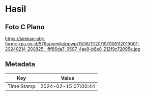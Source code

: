 # Hasil

## Foto C Plano

https://sirekap-obj-formc.kpu.go.id/576a/pemilu/ppwp/11/06/11/20/19/1106112019001-20240214-200825--fff86da7-0507-4ae9-b8e8-212f9c72095e.jpg


## Metadata

| Key        | Value               |
| ---------- | ------------------- |
| Time Stamp | 2024-02-15 07:00:44 |



